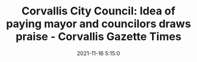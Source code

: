 ---
"title": "Corvallis City Council: Idea of paying mayor and councilors draws praise - Corvallis Gazette Times"
"date": "2021-11-16 5:15:0"
"feed_name": "GOOGLENEWSINDUSTRIAL"
"feed_website": "https://news.google.com/search?q=industrial%2Bincident&hl=en-US&gl=US&ceid=US:en"
"feed_rss": "https://news.google.com/rss/search?q=industrial%2Bincident&hl=en-US&gl=US&ceid=US:en"
"link": "https://www.gazettetimes.com/news/local/corvallis-city-council-idea-of-paying-mayor-and-councilors-draws-praise/article_9695bcf1-dbec-517a-83b5-5a6bb3f53ba7.html"
"source": "{'href': 'https://www.gazettetimes.com', 'title': 'Corvallis Gazette Times'}"
"file": "_posts/2021-1-1-150eeb3f24e17a47992d2fe995f65b1210093ddd.md"
"accident": "0"
"drilling": "0"
"dead": "0"
"injured": "0"
"arrested": "0"
"place": "unknown place"
"where": "unknown site"
"causes": "unknown"
"place_uri": "unknown place"
---